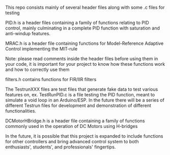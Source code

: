 This repo consists mainly of several header files along with some .c files for testing

PID.h is a header files containing a family of functions relating to PID control, mainly culminating in a complete PID function with saturation and anti-windup features.

MRAC.h is a header file containing functions for Model-Reference Adaptive Control implementing the MIT-rule

Note: please read comments inside the header files before using them in your code, it is important for your project to know how these functions work and how to correctly use them

filters.h contains functions for FIR/IIR filters

The TestrunXXX files are test files that generate fake data to test various features on, ex. TestRunPID.c is a file testing the PID function, meant to simulate a void loop in an Arduino/ESP. In the future there will be a series of different Testrun files for development and demonstration of different functionalities.

DCMotorHBridge.h is a header file containing a family of functions commonly used in the operation of DC Motors using H-bridges

In the future, it is possible that this project is expanded to include functions for other controllers and bring advanced control system to both enthusiasts', students', and professionals' fingertips.
